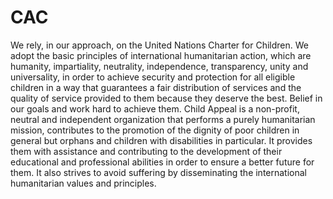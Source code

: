 # CAC
We rely, in our approach, on the United Nations Charter for Children.
We adopt the basic principles of international humanitarian action, which are humanity, impartiality, neutrality, independence, transparency, unity and universality, in order to achieve security and protection for all eligible children in a way that guarantees a fair distribution of services and the quality of service provided to them because they deserve the best.
Belief in our goals and work hard to achieve them.
Child Appeal is a non-profit, neutral and independent organization that performs a purely humanitarian mission, contributes to the promotion of the dignity of poor children in general but orphans and children with disabilities in particular. It provides them with assistance and contributing to the development of their educational and professional abilities in order to ensure a better future for them. It also strives to avoid suffering by disseminating the international humanitarian values and principles.
